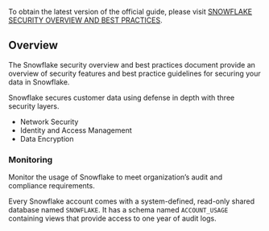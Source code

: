 To obtain the latest version of the official guide, please visit [SNOWFLAKE SECURITY OVERVIEW AND BEST PRACTICES](https://community.snowflake.com/s/article/Snowflake-Security-Overview-and-Best-Practices).

## Overview

The Snowflake security overview and best practices document provide an overview of security features and best practice guidelines for securing your data in Snowflake.

Snowflake secures customer data using defense in depth with three security layers.

- Network Security
- Identity and Access Management
- Data Encryption

### Monitoring

Monitor the usage of Snowflake to meet organization’s audit and compliance requirements.

Every Snowflake account comes with a system-defined, read-only shared database named `SNOWFLAKE`. It has a schema named `ACCOUNT_USAGE` containing views that provide access to one year of audit logs.
